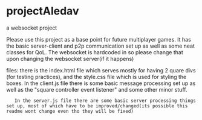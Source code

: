 # projectAledav
a websocket project

Please use this project as a base point for future multiplayer games. It has the basic server-client and p2p communication set up as well as some neat classes for QoL.
The websocket is hardcoded in so please change that upon changing the websocket server(if it happens)

files: there is the index.html file which serves mostly for having 2 quare divs (for testing practices), and the style.css file which is used for styling the boxes.
       In the client.js file there is some basic message processing set up as well as the "square controller event listener" and some other minor stuff. 
       
       In the server.js file there are some basic server processing things set up, most of which have to be improved/changed(its possible this readme wont change even tho they will be fixed)
